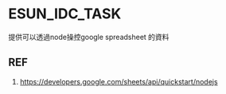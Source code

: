 # ESUN_IDC_TASK

提供可以透過node操控google spreadsheet 的資料

## REF
1. https://developers.google.com/sheets/api/quickstart/nodejs
